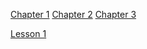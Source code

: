 [Chapter 1](https://github.com/Kaivian/MERN-Tutorial/wiki/Chapter-1)
[Chapter 2](https://github.com/Kaivian/MERN-Tutorial/wiki/Chapter-2)
[Chapter 3](https://github.com/Kaivian/MERN-Tutorial/wiki/Chapter-3)

[Lesson 1](https://github.com/Kaivian/MERN-Tutorial/wiki/Lesson-1)